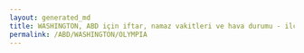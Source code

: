 ```yaml
---
layout: generated_md
title: WASHINGTON, ABD için iftar, namaz vakitleri ve hava durumu - ilçe/eyalet seç
permalink: /ABD/WASHINGTON/OLYMPIA
---
```


<script type="text/javascript">
  var country = ABD;
  var city = WASHINGTON;
  var state = OLYMPIA;
  var lat = 72;
  var lon = 21;
</script>
